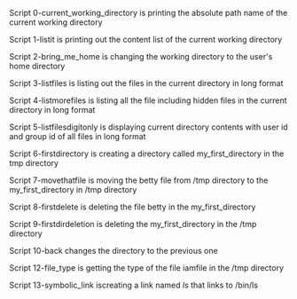 Script 0-current_working_directory is printing the absolute path name of the current working directory

Script 1-listit is printing out the content list of the current working directory

Script 2-bring_me_home is changing the working directory to the user's home directory

Script 3-listfiles is listing out the files in the current directory in long format

Script 4-listmorefiles is listing all the file including hidden files in the current directory in long format

Script 5-listfilesdigitonly is displaying current directory contents with user id and group id of all files in long format

Script 6-firstdirectory is creating a directory called my_first_directory in the tmp directory

Script 7-movethatfile is moving the betty file from /tmp directory to the my_first_directory in /tmp directory

Script 8-firstdelete is deleting the file betty in the my_first_directory 

Script 9-firstdirdeletion is deleting the my_first_directory in the /tmp directory

Script 10-back changes the directory to the previous one

Script 12-file_type is getting the type of the file iamfile in the /tmp directory

Script 13-symbolic_link iscreating a link named _ls_ that links to /bin/ls

